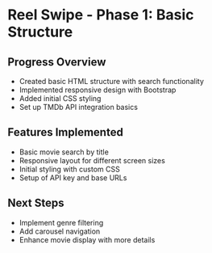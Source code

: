 # Reel Swipe - Phase 1: Basic Structure

## Progress Overview
- Created basic HTML structure with search functionality
- Implemented responsive design with Bootstrap
- Added initial CSS styling
- Set up TMDb API integration basics

## Features Implemented
- Basic movie search by title
- Responsive layout for different screen sizes
- Initial styling with custom CSS
- Setup of API key and base URLs

## Next Steps
- Implement genre filtering
- Add carousel navigation
- Enhance movie display with more details